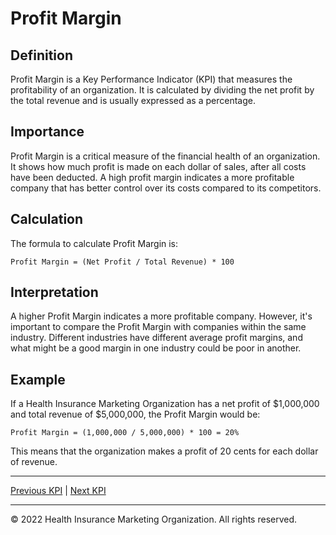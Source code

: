 # Profit Margin

## Definition

Profit Margin is a Key Performance Indicator (KPI) that measures the profitability of an organization. It is calculated by dividing the net profit by the total revenue and is usually expressed as a percentage.

## Importance

Profit Margin is a critical measure of the financial health of an organization. It shows how much profit is made on each dollar of sales, after all costs have been deducted. A high profit margin indicates a more profitable company that has better control over its costs compared to its competitors.

## Calculation

The formula to calculate Profit Margin is:

```
Profit Margin = (Net Profit / Total Revenue) * 100
```

## Interpretation

A higher Profit Margin indicates a more profitable company. However, it's important to compare the Profit Margin with companies within the same industry. Different industries have different average profit margins, and what might be a good margin in one industry could be poor in another.

## Example

If a Health Insurance Marketing Organization has a net profit of $1,000,000 and total revenue of $5,000,000, the Profit Margin would be:

```
Profit Margin = (1,000,000 / 5,000,000) * 100 = 20%
```

This means that the organization makes a profit of 20 cents for each dollar of revenue.

---

[Previous KPI](./operational_efficiency.md) | [Next KPI](./loss_ratio.md)

---

© 2022 Health Insurance Marketing Organization. All rights reserved.